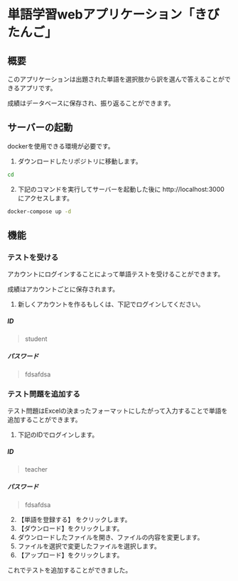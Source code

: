 # 単語学習webアプリケーション「きびたんご」

## 概要
このアプリケーションは出題された単語を選択肢から訳を選んで答えることができるアプリです。

成績はデータベースに保存され、振り返ることができます。

## サーバーの起動
dockerを使用できる環境が必要です。

1. ダウンロードしたリポジトリに移動します。
```bash
cd
```

2. 下記のコマンドを実行してサーバーを起動した後に
http://localhost:3000
にアクセスします。

```bash
docker-compose up -d
```

## 機能

### テストを受ける
アカウントにログインすることによって単語テストを受けることができます。

成績はアカウントごとに保存されます。

1. 新しくアカウントを作るもしくは、下記でログインしてください。

##### ID
>student

##### パスワード
>fdsafdsa

### テスト問題を追加する
テスト問題はExcelの決まったフォーマットにしたがって入力することで単語を追加することができます。

1. 下記のIDでログインします。
##### ID
>teacher

##### パスワード
>fdsafdsa

2. 【単語を登録する】 をクリックします。
3. 【ダウンロード】をクリックします。
4. ダウンロードしたファイルを開き、ファイルの内容を変更します。
5. ファイルを選択で変更したファイルを選択します。
6. 【アップロード】をクリックします。

これでテストを追加することができました。
